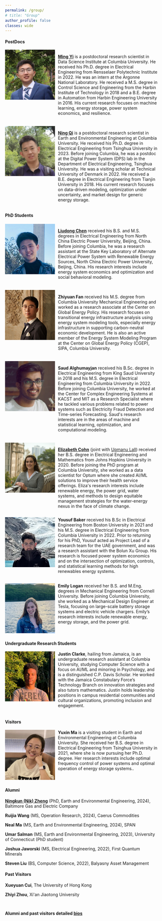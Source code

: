 ```yaml
---
permalink: /group/
# title: "Group"
author_profile: false
classes: wide
---
```


#### PostDocs

<div style="display: flex; align-items: flex-start;">
  <img style="margin-right: 10px;" src="/assets/images/ming.jpeg" width="165px">
  <p>
    <a href="https://yiminghit.github.io/"><strong>Ming Yi</strong></a> is a postdoctoral research scientist in Data Science Institute at Columbia University. He received his Ph.D. degree in Electrical Engineering from Rensselaer Polytechnic Institute in 2022. He was an intern at the Argonne National Laboratory. He received a M.S. degree in Control Science and Engineering from the Harbin Institute of Technology in 2018 and a B.E. degree in Automation from Harbin Engineering University in 2016. His current research focuses on machine learning, energy storage, power system economics, and resilience.
  </p>
</div>

<div style="display: flex; align-items: flex-start; margin-top: 20px;">
  <img style="margin-right: 10px;" src="/assets/images/ning.jpeg" width="165px">
  <p>
    <a href="https://thuqining.github.io/"><strong>Ning Qi</strong></a> is a postdoctoral research scientist in Earth and Environmental Engineering at Columbia University. He received his Ph.D. degree in Electrical Engineering from Tsinghua University in 2023. Before joining Columbia, he was a postdoc at the Digital Power System (DPS) lab in the Department of Electrical Engineering, Tsinghua University. He was a visiting scholar at Technical University of Denmark in 2022. He received a B.E. degree in Electrical Engineering from Tianjin University in 2018. His current research focuses on data-driven modeling, optimization under uncertainty, and market design for generic energy storage.
  </p>
</div>

#### PhD Students

<div style="display: flex; align-items: flex-start; margin-top: 20px;">
  <img style="margin-right: 10px;" src="/assets/images/liudong.png" width="165px">
  <p>
    <a href="https://liudong-chen.github.io/"><strong>Liudong Chen</strong></a> received his B.S. and M.S. degrees in Electrical Engineering from North China Electric Power University, Beijing, China. Before joining Columbia, he was a research assistant at the State Key Laboratory of Alternate Electrical Power System with Renewable Energy Sources, North China Electric Power University, Beijing, China. His research interests include energy system economics and optimization and social behavioral modeling.
  </p>
</div>

<div style="display: flex; align-items: flex-start; margin-top: 20px;">
  <img style="margin-right: 10px;" src="/assets/images/fan.jpeg" width="165px">
  <p>
    <strong>Zhiyuan Fan</strong> received his M.S. degree from Columbia University Mechanical Engineering and worked as a research associate at the Center on Global Energy Policy. His research focuses on transitional energy infrastructure analysis using energy system modeling tools, especially energy infrastructure in supporting carbon-neutral economic development. He is also an active member of the Energy System Modeling Program at the Center on Global Energy Policy (CGEP), SIPA, Columbia University.
  </p>
</div>

<div style="display: flex; align-items: flex-start; margin-top: 20px;">
  <img style="margin-right: 10px;" src="/assets/images/saud.jpeg" width="165px">
  <p>
    <strong>Saud Alghumayjan</strong> received his B.Sc. degree in Electrical Engineering from King Saud University in 2018 and his M.S. degree in Electrical Engineering from Columbia University in 2022. Before joining Columbia University, he worked at the Center for Complex Engineering Systems at KACST and MIT as a Research Specialist where he tackled various problems related to power systems such as Electricity Fraud Detection and Time-series Forecasting. Saud's research interests are in the areas of machine and statistical learning, optimization, and computational modeling.
  </p>
</div>

<div style="display: flex; align-items: flex-start; margin-top: 20px;">
  <img style="margin-right: 10px;" src="/assets/images/cohn.jpg" width="165px">
  <p>
    <a href="https://github.com/ecohn44"><strong>Elizabeth Cohn</strong></a> (joint with <a href="http://www.columbia.edu/~ula2/">Upmanu Lall</a>) received her B.S. degree in Electrical Engineering and Mathematics from Johns Hopkins University in 2020. Before joining the PhD program at Columbia University, she worked as a data scientist for Optum where she created AI/ML solutions to improve their health service offerings. Eliza's research interests include renewable energy, the power grid, water systems, and methods to design equitable management strategies for the water-energy nexus in the face of climate change.
  </p>
</div>

<img style="float: left; vertical-align: top;  margin-top: 0px;
  margin-bottom: 10px;
  margin-right: 10px;
  margin-left: 0px;" src="/assets/images/yousuf.jpeg" width="165px" >

**Yousuf Baker** received his B.Sc in Electrical Engineering from Boston University in 2021 and his M.S. degree in Electrical Engineering from Columbia University in 2022. Prior to returning for his PhD, Yousuf acted as Project Lead of a research team for the UAE government, and was a research assistant with the Bolun Xu Group. His research is focused power system economics and on the intersection of optimization, controls, and statistical learning methods for high renewables energy systems.
<br />
<br />

<img style="float: left; vertical-align: top;  margin-top: 0px;
  margin-bottom: 10px;
  margin-right: 10px;
  margin-left: 0px;" src="/assets/images/emily.jpeg" width="165px" >

**Emily Logan** received her B.S. and M.Eng. degrees in Mechanical Engineering from Cornell University. Before joining Columbia University, she worked as a Mechanical Design Engineer at Tesla, focusing on large-scale battery storage systems and electric vehicle chargers. Emily’s research interests include renewable energy, energy storage, and the power grid.
<br />
<br />
<br />

<!-- #### Master Research Students

<img style="float: left; vertical-align: top;  margin-top: 0px;
  margin-bottom: 10px;
  margin-right: 10px;
  margin-left: 0px;" src="/assets/images/ruijia.jpeg" width="165px" >

**Ruijia (Amalia) Wang** received her B.S. degree in Mathematics and Economics from the University of California, Los Angeles, and is currently pursuing her M.S. degree in Operations Research at Columbia University. Her research focuses on optimizing bidding strategies in the energy market. She was also an operational analyst intern at Goldman Sachs designing business intelligence model for process optimization. Her research interests include energy market optimization, machine learning, and AI applications in finance.
<br />
<br />

<img style="float: left; vertical-align: top;  margin-top: 0px;
  margin-bottom: 10px;
  margin-right: 10px;
  margin-left: 0px;" src="/assets/images/neal.jpg" width="165px" >

**Neal Ma** received his B.S. in Physics from Yale University in 2023 and is currently pursuing an M.S. at Columbia in Earth and Environmental Engineering with a concentration in Sustainable Energy. His research interests include modeling renewable energy sources, energy storage, and distributed energy resources.
<br />
<br />
<br />-->

#### Undergraduate Research Students

<img style="float: left; vertical-align: top;  margin-top: 0px;
  margin-bottom: 10px;
  margin-right: 10px;
  margin-left: 0px;" src="/assets/images/justin.png" width="165px" >

**Justin Clarke**, hailing from Jamaica, is an undergraduate research assistant at Columbia University, studying Computer Science with a focus on AI/ML and minoring in Psychology, and is a distinguished C.P. Davis Scholar. He worked with the Jamaica Constabulary Force’s Technology Branch on innovation strategies and also tutors mathematics. Justin holds leadership positions in campus residential communities and cultural organizations, promoting inclusion and engagement.
<br />
<br />

#### Visitors

<img style="float: left; vertical-align: top;  margin-top: 0px;
  margin-bottom: 10px;
  margin-right: 10px;
  margin-left: 0px;" src="/assets/images/yuxin.jpg" width="165px" >

**Yuxin Ma** is a visiting student in Earth and Environmental Engineering at Columbia University. She received her B.S. degree in Electrical Engineering from Tsinghua University in 2021, where she is now pursuing her Ph.D. degree. Her research interests include optimal frequency control of power systems and optimal operation of energy storage systems..
<br />
<br />
<br />



#### Alumni

[**Ningkun (Nik) Zheng**](https://ningkunzheng.github.io/) (PhD, Earth and Environmental Engineering, 2024), Baltimore Gas and Electric Company

**Ruijia Wang** (MS, Operation Research, 2024), Caerus Commodities

**Neal Ma** (MS, Earth and Environmental Engineering, 2024), SPAN

**Umar Salman** (MS, Earth and Environmental Engineering, 2023), University of Connecticut (PhD student)

**Joshua Jaworski** (MS, Electrical Engineering, 2022), First Quantum Minerals

**Steven Liu** (BS, Computer Science, 2022), Balyasny Asset Management


#### Past Visitors
**Xueyuan Cui**, The University of Hong Kong

**Zhiyi Zhou**, Xi'an Jiaotong University

<br />

**Alumni and past visitors detailed [bios](https://bolunxu.github.io/alumni/)**
